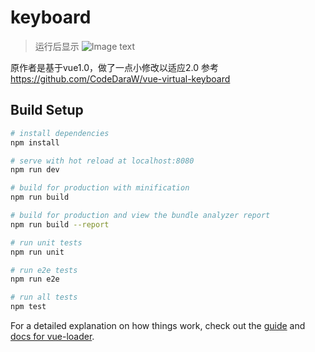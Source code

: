 # keyboard

> 运行后显示
![Image text](https://camo.githubusercontent.com/64ca189aff449904a9dc726f96d9f32593d56a99/68747470733a2f2f6f6f6f2e306f302e6f6f6f2f323031362f30382f30382f353761383937356632643662302e706e67)

原作者是基于vue1.0，做了一点小修改以适应2.0
参考 https://github.com/CodeDaraW/vue-virtual-keyboard

## Build Setup

``` bash
# install dependencies
npm install

# serve with hot reload at localhost:8080
npm run dev

# build for production with minification
npm run build

# build for production and view the bundle analyzer report
npm run build --report

# run unit tests
npm run unit

# run e2e tests
npm run e2e

# run all tests
npm test
```

For a detailed explanation on how things work, check out the [guide](http://vuejs-templates.github.io/webpack/) and [docs for vue-loader](http://vuejs.github.io/vue-loader).

